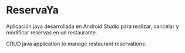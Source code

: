 # ReservaYa

Aplicación java desarrollada en Android Studio para realizar, cancelar y modificar reservas en un restaurante.

CRUD java application to manage restaurant reservations.
